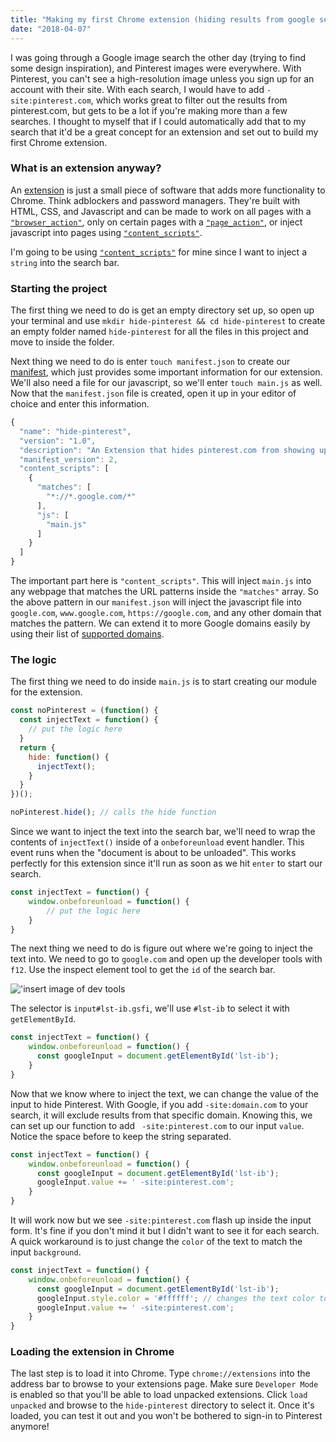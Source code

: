 ```yaml
---
title: "Making my first Chrome extension (hiding results from google search)"
date: "2018-04-07"
---
```


 I was going through a Google image search the other day (trying to find some design inspiration), and Pinterest images were everywhere. With Pinterest, you can't see a high-resolution image unless you sign up for an account with their site. With each search, I would have to add `-site:pinterest.com`, which works great to filter out the results from pinterest.com, but gets to be a lot if you're making more than a few searches. I thought to myself that if I could automatically add that to my search that it'd be a great concept for an extension and set out to build my first Chrome extension.

### What is an extension anyway?
An [extension](https://developer.chrome.com/extensions) is just a small piece of software that adds more functionality to Chrome. Think adblockers and password managers. They're built with HTML, CSS, and Javascript and can be made to work on all pages with a [`"browser_action"`](https://developer.chrome.com/extensions/browserAction), only on certain pages with a [`"page_action"`](https://developer.chrome.com/extensions/pageAction), or inject javascript into pages using [`"content_scripts"`](https://developer.chrome.com/extensions/content_scripts).

I'm going to be using [`"content_scripts"`](https://developer.chrome.com/extensions/content_scripts) for mine since I want to inject a `string` into the search bar.

### Starting the project
The first thing we need to do is get an empty directory set up, so open up your terminal and use `mkdir hide-pinterest && cd hide-pinterest` to create an empty folder named `hide-pinterest` for all the files in this project and move to inside the folder.

Next thing we need to do is enter `touch manifest.json` to create our [manifest](https://developer.chrome.com/apps/manifest), which just provides some important information for our extension. We'll also need a file for our javascript, so we'll enter `touch main.js` as well. Now that the `manifest.json` file is created, open it up in your editor of choice and enter this information.

```javascript
{
  "name": "hide-pinterest",
  "version": "1.0",
  "description": "An Extension that hides pinterest.com from showing up!",
  "manifest_version": 2,
  "content_scripts": [
    {
      "matches": [
        "*://*.google.com/*"
      ],
      "js": [
        "main.js"
      ]
    }
  ]
}
```

The important part here is `"content_scripts"`. This will inject `main.js` into any webpage that matches the URL patterns inside the `"matches"` array. So the above pattern in our `manifest.json` will inject the javascript file into `google.com`, `www.google.com`, `https://google.com`, and any other domain that matches the pattern. We can extend it to more Google domains easily by using their list of [supported domains](https://www.google.com/supported_domains).

### The logic
The first thing we need to do inside `main.js` is to start creating our module for the extension.
```javascript
const noPinterest = (function() {
  const injectText = function() {
    // put the logic here
  }
  return {
    hide: function() {
      injectText();
    }
  }
})();

noPinterest.hide(); // calls the hide function
```

Since we want to inject the text into the search bar, we'll need to wrap the contents of `injectText()` inside of a `onbeforeunload` event handler. This event runs when the "document is about to be unloaded". This works perfectly for this extension since it'll run as soon as we hit `enter` to start our search.

```javascript
const injectText = function() {
    window.onbeforeunload = function() {
        // put the logic here
    }
}
```

The next thing we need to do is figure out where we're going to inject the text into. We need to go to `google.com` and open up the developer tools with `f12`. Use the inspect element tool to get the `id` of the search bar.

!['insert image of dev tools](https://res.cloudinary.com/dkutta9yu/image/upload/v1524077565/blog/google-input.jpg "google input id")

The selector is `input#lst-ib.gsfi`, we'll use `#lst-ib` to select it with `getElementById`.

```javascript
const injectText = function() {
    window.onbeforeunload = function() {
      const googleInput = document.getElementById('lst-ib');
    }
}
```
Now that we know where to inject the text, we can change the value of the input to hide Pinterest. With Google, if you add `-site:domain.com` to your search, it will exclude results from that specific domain. Knowing this, we can set up our function to add ` -site:pinterest.com` to our input `value`. Notice the space before to keep the string separated.

```javascript
const injectText = function() {
    window.onbeforeunload = function() {
      const googleInput = document.getElementById('lst-ib');
      googleInput.value += ' -site:pinterest.com';
    }
}
```

It will work now but we see `-site:pinterest.com` flash up inside the input form. It's fine if you don't mind it but I didn't want to see it for each search. A quick workaround is to just change the `color` of the text to match the input `background`.

```javascript
const injectText = function() {
    window.onbeforeunload = function() {
      const googleInput = document.getElementById('lst-ib');
      googleInput.style.color = '#ffffff'; // changes the text color to white
      googleInput.value += ' -site:pinterest.com';
    }
}
```

### Loading the extension in Chrome
The last step is to load it into Chrome. Type `chrome://extensions` into the address bar to browse to your extensions page. Make sure `Developer Mode` is enabled so that you'll be able to load unpacked extensions. Click `load unpacked` and browse to the `hide-pinterest` directory to select it. Once it's loaded, you can test it out and you won't be bothered to sign-in to Pinterest anymore!

